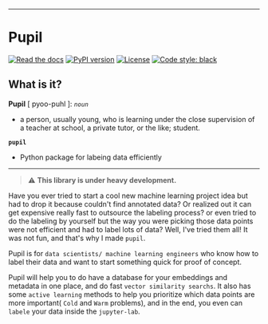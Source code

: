 
-----------------

# Pupil

[![Read the docs](https://readthedocs.org/projects/pupil/badge/?version=main)](https://pupil.readthedocs.io/en/main/?badge=main)
[![PyPI version](https://badge.fury.io/py/pupil.svg)](https://badge.fury.io/py/pupil)
[![License](https://img.shields.io/badge/License-Apache_2.0-blue.svg)](https://opensource.org/licenses/Apache-2.0)
[![Code style: black](https://img.shields.io/badge/code%20style-black-000000.svg)](https://github.com/psf/black)


## What is it?

**Pupil** [ pyoo-puhl ]: *`noun`*

- a person, usually young, who is learning under the close supervision of a teacher at school, a private tutor, or the like; student.

**`pupil`**
- Python package for labeing data efficiently

---
> :warning: **This library is under heavy development.**


Have you ever tried to start a cool new machine learning project idea but had to drop it because couldn't find annotated data? Or realized out it can get expensive really fast to outsource the labeling process? or even tried to do the labeling by yourself but the way you were picking those data points were not efficient and had to label lots of data? Well, I've tried them all! It was not fun, and that's why I made `pupil`.

Pupil is for `data scientists/ machine learning engineers` who know how to label their data and want to start something quick for proof of concept.

Pupil will help you to do have a database for your embeddings and metadata in one place, and do fast `vector similarity searchs`. It also has some `active learning` methods to help you prioritize which data points are more important( `Cold` and `Warm` problems), and in the end, you even can `labele` your data inside the `jupyter-lab`.

